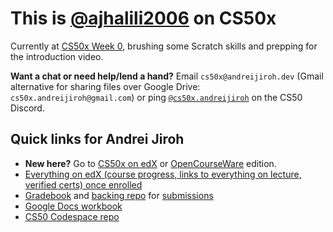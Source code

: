 # This is [@ajhalili2006](https://andreijiroh.dev) on CS50x

Currently at [CS50x Week 0](https://cs50.harvard.edu/x/weeks/0/), brushing some Scratch skills and prepping for the introduction video.

**Want a chat or need help/lend a hand?** Email `cs50x@andreijiroh.dev` (Gmail alternative for sharing files over Google Drive: `cs50x.andreijiroh@gmail.com`)
or ping [`@cs50x.andreijiroh`](https://discord.com/users/1392057193993338920) on the CS50 Discord.

## Quick links for Andrei Jiroh

* **New here?** Go to [CS50x on edX](https://edx.org/cs50) or [OpenCourseWare](https://cs50.harvard.edu/x/) edition.
* [Everything on edX (course progress, links to everything on lecture, verified certs) once enrolled](https://learning.edx.org/course/course-v1:HarvardX+CS50+X/home)
* [Gradebook](https://cs50.me/cs50x) and [backing repo](https://github.com/me50/andreijirohdev-cs50x) for [submissions](https://submit.cs50.io/courses/1)
* [Google Docs workbook](https://docs.google.com/document/d/1KxhQwDbVjXVEq-lK5raDvKfqQb4AiWnv9Br4Rt4duVk/edit?usp=sharing)
* [CS50 Codespace repo](https://github.com/code50/219805467)
